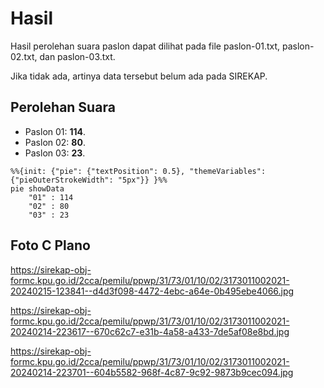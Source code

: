 # Hasil

Hasil perolehan suara paslon dapat dilihat pada file paslon-01.txt, paslon-02.txt, dan paslon-03.txt.

Jika tidak ada, artinya data tersebut belum ada pada SIREKAP.

## Perolehan Suara

 * Paslon 01: **114**.
 * Paslon 02: **80**.
 * Paslon 03: **23**.

```mermaid
%%{init: {"pie": {"textPosition": 0.5}, "themeVariables": {"pieOuterStrokeWidth": "5px"}} }%%
pie showData
    "01" : 114
    "02" : 80
    "03" : 23
```
## Foto C Plano

https://sirekap-obj-formc.kpu.go.id/2cca/pemilu/ppwp/31/73/01/10/02/3173011002021-20240215-123841--d4d3f098-4472-4ebc-a64e-0b495ebe4066.jpg

https://sirekap-obj-formc.kpu.go.id/2cca/pemilu/ppwp/31/73/01/10/02/3173011002021-20240214-223617--670c62c7-e31b-4a58-a433-7de5af08e8bd.jpg

https://sirekap-obj-formc.kpu.go.id/2cca/pemilu/ppwp/31/73/01/10/02/3173011002021-20240214-223701--604b5582-968f-4c87-9c92-9873b9cec094.jpg
